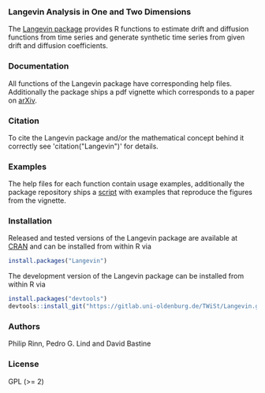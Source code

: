 ### Langevin Analysis in One and Two Dimensions

The [Langevin package](http://cran.r-project.org/package=Langevin) provides R
functions to estimate drift and diffusion functions from time series and
generate synthetic time series from given drift and diffusion coefficients.


### Documentation

All functions of the Langevin package have corresponding help files.
Additionally the package ships a pdf vignette which corresponds to a paper on
[arXiv](http://arxiv.org/pdf/1603.02036).


### Citation

To cite the Langevin package and/or the mathematical concept behind it correctly
see 'citation("Langevin")' for details.


### Examples

The help files for each function contain usage examples, additionally the
package repository ships a
[script](https://gitlab.uni-oldenburg.de/TWiSt/Langevin/raw/master/examples.r)
with examples that reproduce the figures from the vignette.


### Installation

Released and tested versions of the Langevin package are available at
[CRAN](http://cran.r-project.org) and can be installed from within R via

```R
install.packages("Langevin")
```

The development version of the Langevin package can be installed from within R
via

```R
install.packages("devtools")
devtools::install_git("https://gitlab.uni-oldenburg.de/TWiSt/Langevin.git")
```


### Authors

Philip Rinn, Pedro G. Lind and David Bastine


### License

GPL (>= 2)

